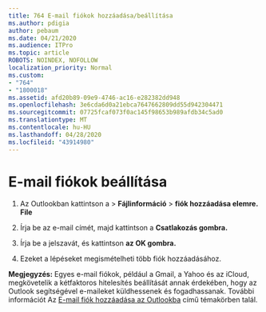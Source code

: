 ```yaml
---
title: 764 E-mail fiókok hozzáadása/beállítása
ms.author: pdigia
author: pebaum
ms.date: 04/21/2020
ms.audience: ITPro
ms.topic: article
ROBOTS: NOINDEX, NOFOLLOW
localization_priority: Normal
ms.custom:
- "764"
- "1800018"
ms.assetid: afd20b89-09e9-4746-ac16-e282382dd948
ms.openlocfilehash: 3e6cda6d0a21ebca7647662809dd55d942304471
ms.sourcegitcommit: 07725fcaf073f0ac145f98653b989afdb34c5ad0
ms.translationtype: MT
ms.contentlocale: hu-HU
ms.lasthandoff: 04/28/2020
ms.locfileid: "43914980"
---
```

# <a name="set-up-email-accounts"></a>E-mail fiókok beállítása

1. Az Outlookban kattintson a > **Fájlinformáció** > **fiók hozzáadása elemre.** **File**

2. Írja be az e-mail címét, majd kattintson a **Csatlakozás gombra.**

3. Írja be a jelszavát, és kattintson **az OK gombra.**

4. Ezeket a lépéseket megismételheti több fiók hozzáadásához.

**Megjegyzés:** Egyes e-mail fiókok, például a Gmail, a Yahoo és az iCloud, megkövetelik a kétfaktoros hitelesítés beállítását annak érdekében, hogy az Outlook segítségével e-maileket küldhessenek és fogadhassanak. További információt Az [E-mail fiók hozzáadása az Outlookba](https://support.office.com/article/6e27792a-9267-4aa4-8bb6-c84ef146101b.aspx) című témakörben talál.
  